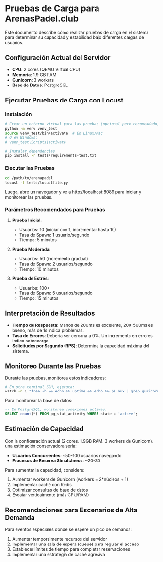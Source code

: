 # Pruebas de Carga para ArenasPadel.club

Este documento describe cómo realizar pruebas de carga en el sistema para determinar su capacidad y estabilidad bajo diferentes cargas de usuarios.

## Configuración Actual del Servidor

- **CPU**: 2 cores (QEMU Virtual CPU)
- **Memoria**: 1.9 GB RAM
- **Gunicorn**: 3 workers
- **Base de Datos**: PostgreSQL

## Ejecutar Pruebas de Carga con Locust

### Instalación

```bash
# Crear un entorno virtual para las pruebas (opcional pero recomendado)
python -m venv venv_test
source venv_test/bin/activate  # En Linux/Mac
# O en Windows:
# venv_test\Scripts\activate

# Instalar dependencias
pip install -r tests/requirements-test.txt
```

### Ejecutar las Pruebas

```bash
cd /path/to/arenapadel
locust -f tests/locustfile.py
```

Luego, abre un navegador y ve a http://localhost:8089 para iniciar y monitorear las pruebas.

### Parámetros Recomendados para Pruebas

1. **Prueba Inicial**:
   - Usuarios: 10 (iniciar con 1, incrementar hasta 10)
   - Tasa de Spawn: 1 usuario/segundo
   - Tiempo: 5 minutos

2. **Prueba Moderada**:
   - Usuarios: 50 (incremento gradual)
   - Tasa de Spawn: 2 usuarios/segundo
   - Tiempo: 10 minutos

3. **Prueba de Estrés**:
   - Usuarios: 100+
   - Tasa de Spawn: 5 usuarios/segundo
   - Tiempo: 15 minutos

## Interpretación de Resultados

- **Tiempo de Respuesta**: Menos de 200ms es excelente, 200-500ms es bueno, más de 1s indica problemas.
- **Tasa de Errores**: Debería ser cercana a 0%. Un incremento en errores indica sobrecarga.
- **Solicitudes por Segundo (RPS)**: Determina la capacidad máxima del sistema.

## Monitoreo Durante las Pruebas

Durante las pruebas, monitorea estos indicadores:

```bash
# En otra terminal SSH, ejecuta:
watch -n 1 "free -h && echo && uptime && echo && ps aux | grep gunicorn | grep -v grep"
```

Para monitorear la base de datos:

```sql
-- En PostgreSQL, monitorea conexiones activas:
SELECT count(*) FROM pg_stat_activity WHERE state = 'active';
```

## Estimación de Capacidad

Con la configuración actual (2 cores, 1.9GB RAM, 3 workers de Gunicorn), una estimación conservadora sería:

- **Usuarios Concurrentes**: ~50-100 usuarios navegando
- **Procesos de Reserva Simultáneos**: ~20-30

Para aumentar la capacidad, considere:

1. Aumentar workers de Gunicorn (workers = 2*núcleos + 1)
2. Implementar caché con Redis
3. Optimizar consultas de base de datos
4. Escalar verticalmente (más CPU/RAM)

## Recomendaciones para Escenarios de Alta Demanda

Para eventos especiales donde se espere un pico de demanda:

1. Aumentar temporalmente recursos del servidor
2. Implementar una sala de espera (queue) para regular el acceso
3. Establecer límites de tiempo para completar reservaciones
4. Implementar una estrategia de caché agresiva
